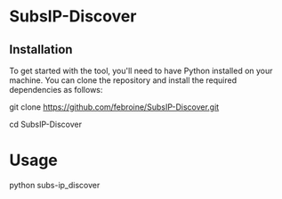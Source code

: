 # SubsIP-Discover

## Installation

To get started with the tool, you'll need to have Python installed on your machine. You can clone the repository and install the required dependencies as follows:

git clone https://github.com/febroine/SubsIP-Discover.git

cd SubsIP-Discover

# Usage

python subs-ip_discover
